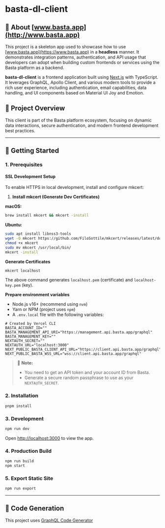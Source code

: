 # basta-dl-client

## 🧱 About [www.basta.app](http://www.basta.app)

This project is a skeleton app used to showcase how to use [www.basta.app](https://www.basta.app) in a **headless** manner. It demonstrates integration patterns, authentication, and API usage that developers can adopt when building custom frontends or services using the Basta platform as a backend.

**basta-dl-client** is a frontend application built using [Next.js](https://nextjs.org/) with TypeScript. It leverages GraphQL, Apollo Client, and various modern tools to provide a rich user experience, including authentication, email capabilities, data handling, and UI components based on Material UI Joy and Emotion.

## 📆 Project Overview

This client is part of the Basta platform ecosystem, focusing on dynamic data interactions, secure authentication, and modern frontend development best practices.

---

## 🚀 Getting Started

### 1. Prerequisites

#### SSL Development Setup

To enable HTTPS in local development, install and configure mkcert:

1. **Install mkcert (Generate Dev Certificates)**

**macOS:**

```bash
brew install mkcert && mkcert -install
```

**Ubuntu:**

```bash
sudo apt install libnss3-tools
wget -O mkcert https://github.com/FiloSottile/mkcert/releases/latest/download/mkcert-linux-amd64
chmod +x mkcert
sudo mv mkcert /usr/local/bin/
mkcert -install
```

**Generate Certificates**

```bash
mkcert localhost
```

The above command generates `localhost.pem` (certificate) and `localhost-key.pem` (key).

**Prepare environment variables**

- Node.js v16+ (recommend using `nvm`)
- Yarn or NPM (project uses `npm`)
- A `.env.local` file with the following variables:

```env
# Created by Vercel CLI
BASTA_ACCOUNT_ID=""
BASTA_MANAGEMENT_API_URI="https://management.api.basta.app/graphql"
BASTA_MANAGEMENT_KEY=""
NEXTAUTH_SECRET=""
NEXTAUTH_URL="localhost:3000"
NEXT_PUBLIC_BASTA_CLIENT_API_URL="https://client.api.basta.app/graphql"
NEXT_PUBLIC_BASTA_WSS_URL="wss://client.api.basta.app/graphql"
```

> 🔐 **Note:**
>
> - You need to get an API token and your account ID from Basta.
> - Generate a secure random passphrase to use as your `NEXTAUTH_SECRET`.

### 2. Installation

```bash
pnpm install
```

### 3. Development

```bash
npm run dev
```

Open [http://localhost:3000](http://localhost:3000) to view the app.

### 4. Production Build

```bash
npm run build
npm start
```

### 5. Export Static Site

```bash
npm run export
```

---

## 📱 Code Generation

This project uses [GraphQL Code Generator](https://the-guild.dev/graphql/codegen)
